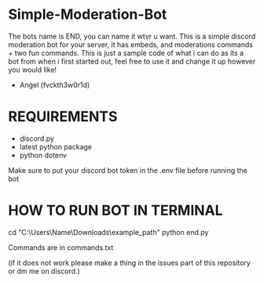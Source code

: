 # Simple-Moderation-Bot

The bots name is END, you can name it wtvr u want. This is a simple discord moderation bot for your server, it has embeds, and moderations commands + two fun commands. This is just a sample code of what i can do as its a bot from when i first started out, feel free to use it and change it up however you would like!

- Angel (fvckth3w0r1d) 


# REQUIREMENTS

* discord.py 
* latest python package
* python dotenv

Make sure to put your discord bot token in the .env file before running the bot 

# HOW TO RUN BOT IN TERMINAL
cd "C:\Users\Name\Downloads\example_path"
python end.py

Commands are in commands.txt

(if it does not work please make a thing in the issues part of this repository or dm me on discord.)
